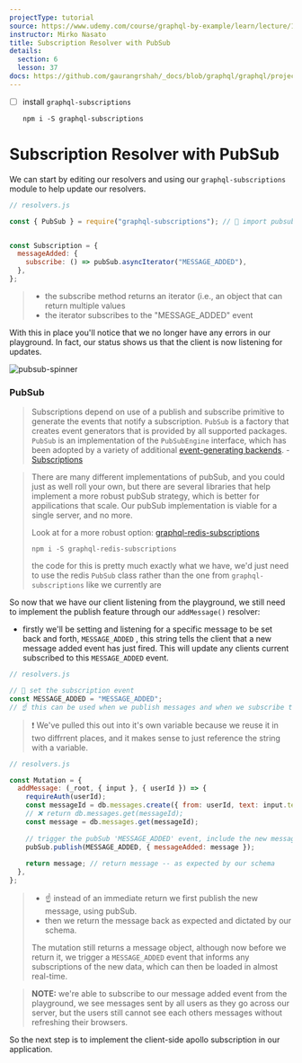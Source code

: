 ```yaml
---
projectType: tutorial
source: https://www.udemy.com/course/graphql-by-example/learn/lecture/16580146#overview
instructor: Mirko Nasato
title: Subscription Resolver with PubSub
details:
  section: 6
  lesson: 37
docs: https://github.com/gaurangrshah/_docs/blob/graphql/graphql/projects/udemy/graphql-job-board/setup.md
---
```




- [ ] install `graphql-subscriptions`

  ```shell
  npm i -S graphql-subscriptions
  ```







# Subscription Resolver with PubSub

We can start by editing our resolvers and using our `graphql-subscriptions` module to help update our resolvers.

```js
// resolvers.js

const { PubSub } = require("graphql-subscriptions"); // 🔵 import pubsub


const Subscription = {
  messageAdded: {
    subscribe: () => pubSub.asyncIterator("MESSAGE_ADDED"),
  },
};
```

> - the subscribe method returns an iterator (i.e., an object that can return multiple values
> - the iterator subscribes to the "MESSAGE_ADDED" event



With this in place you'll notice that we no longer have any errors in our playground. In fact, our status shows us that the client is now listening for updates. 

![pubsub-spinner](https://tva1.sinaimg.cn/large/007S8ZIlly1gjtfz33qetg30lx0crwhz.gif)



### PubSub

> Subscriptions depend on use of a publish and subscribe primitive to generate the events that notify a subscription. `PubSub` is a factory that creates event generators that is provided by all supported packages. `PubSub` is an implementation of the `PubSubEngine` interface, which has been adopted by a variety of additional [event-generating backends](https://www.apollographql.com/docs/apollo-server/data/subscriptions/#pubsub-implementations). - [Subscriptions](https://www.apollographql.com/docs/apollo-server/data/subscriptions/)

> There are many different implementations of pubSub, and you could just as well roll your own, but there are several libraries that help implement a more robust pubSub strategy, which is better for appilications that scale. Our pubSub implementation is viable for a single server, and no more. 
>
> 
>
> Look at for a more robust option: [graphql-redis-subscriptions](https://github.com/davidyaha/graphql-redis-subscriptions)
>
> ```shell
> npm i -S graphql-redis-subscriptions
> ```
>
> the code for this is pretty much exactly what we have, we'd just need to use the redis `PubSub` class rather than the one from `graphql-subscriptions` like we currently are





So now that we have our client listening from the playground, we still need to implement the publish feature through our `addMessage()` resolver:



- firstly we'll be setting and listening for a specific message to be set back and forth, `MESSAGE_ADDED` , this string tells the client that a new message added event has just fired. This will update any clients current subscribed to this `MESSAGE_ADDED` event.

```js
// resolvers.js

// 🔵 set the subscription event
const MESSAGE_ADDED = "MESSAGE_ADDED";
// ☝️ this can be used when we publish messages and when we subscribe to them
```

> ❗️ We've pulled this out into it's own variable because we reuse it in two diffrrent places, and it makes sense to just reference the string with a variable. 



```js
// resolvers.js

const Mutation = {
  addMessage: (_root, { input }, { userId }) => {
    requireAuth(userId);
    const messageId = db.messages.create({ from: userId, text: input.text });
    // ❌ return db.messages.get(messageId);
    const message = db.messages.get(messageId);
    
    // trigger the pubSub 'MESSAGE_ADDED' event, include the new message object
    pubSub.publish(MESSAGE_ADDED, { messageAdded: message });
    
    return message; // return message -- as expected by our schema
  },
};
```

> - ☝️ instead of an immediate return we first publish the new message, using pubSub.
> - then we return the message back as expected and dictated by our schema. 
>
> The mutation still returns a message object, although now before we return it, we trigger a `MESSAGE_ADDED` event that informs any subscriptions of the new data, which can then be loaded in almost real-time. 



> **NOTE:** we're able to subscribe to our message added event from the playground, we see messages sent by all users as they go across our server, but the users still cannot see each others messages without refreshing their browsers. 



So the next step is to implement the client-side apollo subscription in our application. 
